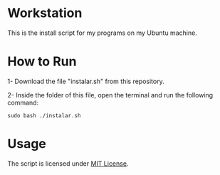 # Workstation
This is the install script for my programs on my Ubuntu machine.

# How to Run

1- Download the file "instalar.sh" from this repository.

2- Inside the folder of this file, open the terminal and run the following command: 

```
sudo bash ./instalar.sh
```
# Usage

The script is licensed under [MIT License](https://github.com/Henriquemcc/Workstation_com_Ubuntu/blob/master/LICENSE).

